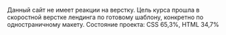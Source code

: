 Данный сайт не имеет реакции на верстку. Цель курса прошла в скоростной верстке лендинга по готовому шаблону, конкретно по одностраничному макету. Состояние проекта: CSS 65,3%, HTML 34,7%
